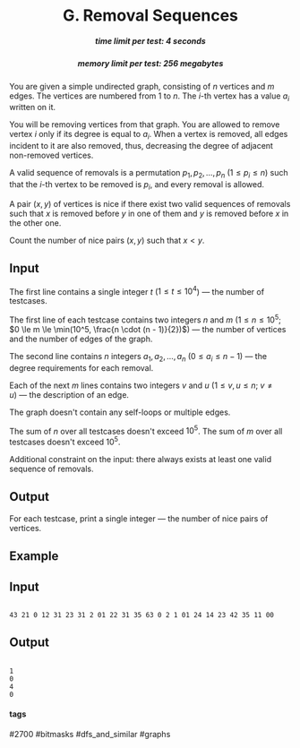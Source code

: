 <h1 style='text-align: center;'> G. Removal Sequences</h1>

<h5 style='text-align: center;'>time limit per test: 4 seconds</h5>
<h5 style='text-align: center;'>memory limit per test: 256 megabytes</h5>

You are given a simple undirected graph, consisting of $n$ vertices and $m$ edges. The vertices are numbered from $1$ to $n$. The $i$-th vertex has a value $a_i$ written on it.

You will be removing vertices from that graph. You are allowed to remove vertex $i$ only if its degree is equal to $a_i$. When a vertex is removed, all edges incident to it are also removed, thus, decreasing the degree of adjacent non-removed vertices.

A valid sequence of removals is a permutation $p_1, p_2, \dots, p_n$ $(1 \le p_i \le n)$ such that the $i$-th vertex to be removed is $p_i$, and every removal is allowed.

A pair $(x, y)$ of vertices is nice if there exist two valid sequences of removals such that $x$ is removed before $y$ in one of them and $y$ is removed before $x$ in the other one.

Count the number of nice pairs $(x, y)$ such that $x < y$.

## Input

The first line contains a single integer $t$ ($1 \le t \le 10^4$) — the number of testcases.

The first line of each testcase contains two integers $n$ and $m$ ($1 \le n \le 10^5$; $0 \le m \le \min(10^5, \frac{n \cdot (n - 1)}{2})$) — the number of vertices and the number of edges of the graph.

The second line contains $n$ integers $a_1, a_2, \dots, a_n$ ($0 \le a_i \le n - 1$) — the degree requirements for each removal.

Each of the next $m$ lines contains two integers $v$ and $u$ ($1 \le v, u \le n$; $v \neq u$) — the description of an edge.

The graph doesn't contain any self-loops or multiple edges.

The sum of $n$ over all testcases doesn't exceed $10^5$. The sum of $m$ over all testcases doesn't exceed $10^5$.

Additional constraint on the input: there always exists at least one valid sequence of removals.

## Output

For each testcase, print a single integer — the number of nice pairs of vertices.

## Example

## Input


```

43 21 0 12 31 23 31 2 01 22 31 35 63 0 2 1 01 24 14 23 42 35 11 00
```
## Output


```

1
0
4
0

```


#### tags 

#2700 #bitmasks #dfs_and_similar #graphs 